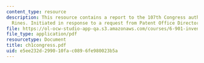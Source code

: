```yaml
---
content_type: resource
description: This resource contains a report to the 107th Congress authored by Robert
  Rines. Initiated in response to a request from Patent Office Director James Rogan.
file: https://ol-ocw-studio-app-qa.s3.amazonaws.com/courses/6-901-inventions-and-patents-fall-2005/e5ee232d299010fac0896fe980023b5a_ch1congress.pdf
file_type: application/pdf
resourcetype: Document
title: ch1congress.pdf
uid: e5ee232d-2990-10fa-c089-6fe980023b5a
---
```


